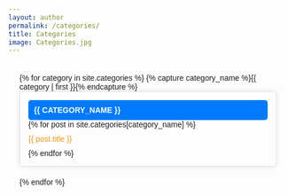 ```yaml
---
layout: author
permalink: /categories/
title: Categories
image: Categories.jpg
---
```


<style>
  #archives {
    font-family: Arial, sans-serif;
    padding: 20px;
    max-width: 800px;
    margin: 0 auto;
  }

  .archive-group {
    border: 1px solid #e0e0e0;
    padding: 15px;
    margin-bottom: 20px;
    border-radius: 5px;
    box-shadow: 0px 0px 10px rgba(0,0,0,0.1);
  }

  .category-head {
    margin: 0;
    padding: 10px;
    background-color: #007bff;
    color: #fff;
    border-radius: 5px;
    text-transform: uppercase;
  }

  .post-list {
    margin: 0;
    padding: 0;
    list-style-type: none;
  }

  .archive-item {
    margin: 10px 0;
  }

  .post-link {
    text-decoration: none;
    color: #EA950B;
    transition: color 0.3s;
  }

  .post-link:hover {
    color: #bf7409;
  }
</style>


<div id="archives">
  {% for category in site.categories %}
    {% capture category_name %}{{ category | first }}{% endcapture %}
    <section class="archive-group">
      <h4 class="category-head" id="{{ category_name | slugize }}">
        {{ category_name }}
      </h4>
      <ul class="post-list">
        {% for post in site.categories[category_name] %}
          <li class="archive-item">
            <a href="{{ site.baseurl }}{{ post.url }}" class="post-link">{{ post.title }}</a>
          </li>
        {% endfor %}
      </ul>
    </section>
  {% endfor %}
</div>
